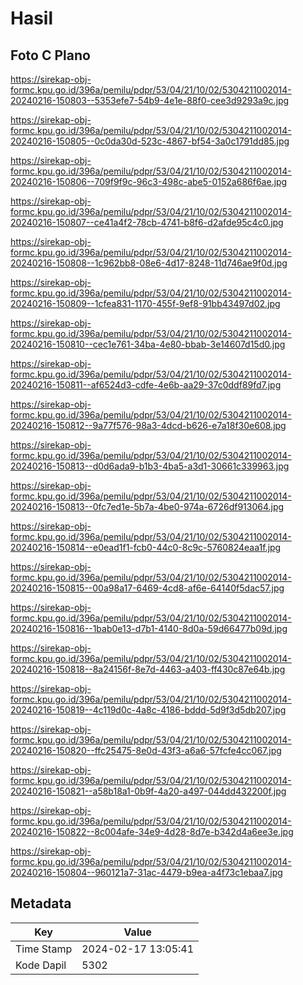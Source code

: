 # Hasil

## Foto C Plano

https://sirekap-obj-formc.kpu.go.id/396a/pemilu/pdpr/53/04/21/10/02/5304211002014-20240216-150803--5353efe7-54b9-4e1e-88f0-cee3d9293a9c.jpg

https://sirekap-obj-formc.kpu.go.id/396a/pemilu/pdpr/53/04/21/10/02/5304211002014-20240216-150805--0c0da30d-523c-4867-bf54-3a0c1791dd85.jpg

https://sirekap-obj-formc.kpu.go.id/396a/pemilu/pdpr/53/04/21/10/02/5304211002014-20240216-150806--709f9f9c-96c3-498c-abe5-0152a686f6ae.jpg

https://sirekap-obj-formc.kpu.go.id/396a/pemilu/pdpr/53/04/21/10/02/5304211002014-20240216-150807--ce41a4f2-78cb-4741-b8f6-d2afde95c4c0.jpg

https://sirekap-obj-formc.kpu.go.id/396a/pemilu/pdpr/53/04/21/10/02/5304211002014-20240216-150808--1c962bb8-08e6-4d17-8248-11d746ae9f0d.jpg

https://sirekap-obj-formc.kpu.go.id/396a/pemilu/pdpr/53/04/21/10/02/5304211002014-20240216-150809--1cfea831-1170-455f-9ef8-91bb43497d02.jpg

https://sirekap-obj-formc.kpu.go.id/396a/pemilu/pdpr/53/04/21/10/02/5304211002014-20240216-150810--cec1e761-34ba-4e80-bbab-3e14607d15d0.jpg

https://sirekap-obj-formc.kpu.go.id/396a/pemilu/pdpr/53/04/21/10/02/5304211002014-20240216-150811--af6524d3-cdfe-4e6b-aa29-37c0ddf89fd7.jpg

https://sirekap-obj-formc.kpu.go.id/396a/pemilu/pdpr/53/04/21/10/02/5304211002014-20240216-150812--9a77f576-98a3-4dcd-b626-e7a18f30e608.jpg

https://sirekap-obj-formc.kpu.go.id/396a/pemilu/pdpr/53/04/21/10/02/5304211002014-20240216-150813--d0d6ada9-b1b3-4ba5-a3d1-30661c339963.jpg

https://sirekap-obj-formc.kpu.go.id/396a/pemilu/pdpr/53/04/21/10/02/5304211002014-20240216-150813--0fc7ed1e-5b7a-4be0-974a-6726df913064.jpg

https://sirekap-obj-formc.kpu.go.id/396a/pemilu/pdpr/53/04/21/10/02/5304211002014-20240216-150814--e0ead1f1-fcb0-44c0-8c9c-5760824eaa1f.jpg

https://sirekap-obj-formc.kpu.go.id/396a/pemilu/pdpr/53/04/21/10/02/5304211002014-20240216-150815--00a98a17-6469-4cd8-af6e-64140f5dac57.jpg

https://sirekap-obj-formc.kpu.go.id/396a/pemilu/pdpr/53/04/21/10/02/5304211002014-20240216-150816--1bab0e13-d7b1-4140-8d0a-59d66477b09d.jpg

https://sirekap-obj-formc.kpu.go.id/396a/pemilu/pdpr/53/04/21/10/02/5304211002014-20240216-150818--8a24156f-8e7d-4463-a403-ff430c87e64b.jpg

https://sirekap-obj-formc.kpu.go.id/396a/pemilu/pdpr/53/04/21/10/02/5304211002014-20240216-150819--4c119d0c-4a8c-4186-bddd-5d9f3d5db207.jpg

https://sirekap-obj-formc.kpu.go.id/396a/pemilu/pdpr/53/04/21/10/02/5304211002014-20240216-150820--ffc25475-8e0d-43f3-a6a6-57fcfe4cc067.jpg

https://sirekap-obj-formc.kpu.go.id/396a/pemilu/pdpr/53/04/21/10/02/5304211002014-20240216-150821--a58b18a1-0b9f-4a20-a497-044dd432200f.jpg

https://sirekap-obj-formc.kpu.go.id/396a/pemilu/pdpr/53/04/21/10/02/5304211002014-20240216-150822--8c004afe-34e9-4d28-8d7e-b342d4a6ee3e.jpg

https://sirekap-obj-formc.kpu.go.id/396a/pemilu/pdpr/53/04/21/10/02/5304211002014-20240216-150804--960121a7-31ac-4479-b9ea-a4f73c1ebaa7.jpg


## Metadata

| Key        | Value               |
| ---------- | ------------------- |
| Time Stamp | 2024-02-17 13:05:41 |
| Kode Dapil | 5302                |



